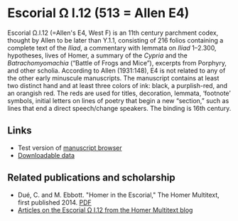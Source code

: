 # Escorial Ω I.12 (513 = Allen E4) #

Escorial Ω.I.12 (=Allen's E4, West F) is an 11th century parchment codex, thought by Allen to be later than Υ.1.1, consisting of 216 folios containing a complete text of the *Iliad*, a commentary with lemmata on *Iliad* 1–2.300, hypotheses, lives of Homer, a summary of the *Cypria* and the *Batrachomyomachia* (“Battle of Frogs and Mice”), excerpts from Porphyry, and other scholia. According to Allen (1931:148), E4 is not related to any of the other early minuscule manuscripts. The manuscript contains at least two distinct hand and at least three colors of ink: black, a purplish-red, and an orangish red. The reds are used for titles, decoration, lemmata, ‘footnote’ symbols, initial letters on lines of poetry that begin a new “section,” such as lines that end a direct speech/change speakers. The binding is 16th century.

## Links ##

- Test version of [manuscript browser][3]
- [Downloadable data][2]

## Related publications and scholarship ##
- Dué, C. and M. Ebbott. "Homer in the Escorial," The Homer Multitext, first published 2014. [PDF][escorialpdf]
- [Articles on the Escorial Ω I.12 from the Homer Multitext blog](http://homermultitext.blogspot.com/search/label/Escorial%20Ω.1.12)


[3]: http://beta.hpcc.uh.edu/tomcat/hmt-digital/mss

[1]: http://www.homermultitext.org/hmt-digital/mss

[2]: http://www.homermultitext.org/hmt-image-archive.html

[escorialpdf]: http://www.homermultitext.org/Pubs/Due-Ebbott_Homer-in-the-Escorial.pdf
